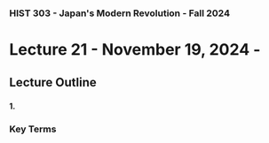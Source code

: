 ### HIST 303 - Japan's Modern Revolution - Fall 2024

[//]: <> (use `gqap` to force wrap text)
[//]: <> (use `:noa w` to save without autoformatting)

# Lecture 21 - November 19, 2024 -

## Lecture Outline

###

#### 1.

### Key Terms
